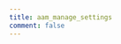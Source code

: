 ```yaml
---
title: aam_manage_settings
comment: false
---
```


<EmailSubscription memo="Get notified when we complete this content and about much other important news." />